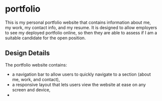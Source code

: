 # portfolio
This is my personal portfolio website that contains information about me, my work, my contact info, and my resume. It is designed to allow employers to see my deployed portfolio online, so then they are able to assess if I am a suitable candidate for the open position.

## Design Details
The portfolio website contains:
* a navigation bar to allow users to quickly navigate to a section (about me, work, and contact),
* a responsive layout that lets users view the website at ease on any screen and device,
* 
